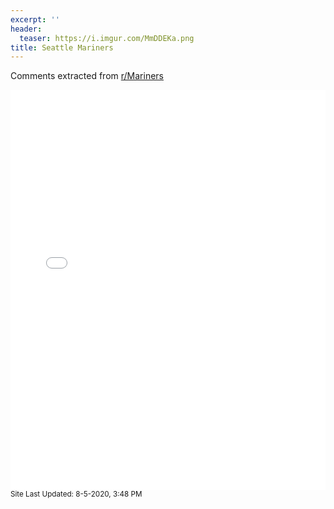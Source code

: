```yaml
---
excerpt: ''
header:
  teaser: https://i.imgur.com/MmDDEKa.png
title: Seattle Mariners
---
```


Comments extracted from [r/Mariners](https://reddit.com/r/Mariners)
<iframe id="igraph" scrolling="no" style="border:none;" seamless="seamless" src="/plots/MLB/SEA.html" height="640" width="100%"></iframe>
<small>Site Last Updated: 8-5-2020, 3:48 PM</small>